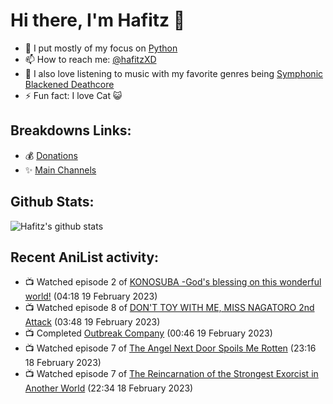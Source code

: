 # Hi there, I'm Hafitz 👋
- 🐍 I put mostly of my focus on [Python](https://python.org)
- 📫 How to reach me: [@hafitzXD](https://t.me/hafitzXD)
- 🎵 I also love listening to music with my favorite genres being [Symphonic Blackened Deathcore](https://youtu.be/qyYmS_iBcy4)
- ⚡ Fun fact: I love Cat 😺

## Breakdowns Links:
- 💰 [Donations](https://t.me/TheBreakdowns/2)
- ✨ [Main Channels](https://t.me/TheBreakdowns)

## Github Stats:
![Hafitz's github stats](https://github-readme-stats.vercel.app/api?username=breakdowns&show_icons=true&count_private=true&bg_color=00000000&text_color=777)

## Recent AniList activity:
<!-- ANILIST_ACTIVITY:start -->

-   📺 Watched episode 2 of [KONOSUBA -God's blessing on this wonderful world!](https://anilist.co/anime/21202) (04:18 19 February 2023)
-   📺 Watched episode 8 of [DON'T TOY WITH ME, MISS NAGATORO 2nd Attack](https://anilist.co/anime/140596) (03:48 19 February 2023)
-   📺 Completed [Outbreak Company](https://anilist.co/anime/19369) (00:46 19 February 2023)
-   📺 Watched episode 7 of [The Angel Next Door Spoils Me Rotten](https://anilist.co/anime/143338) (23:16 18 February 2023)
-   📺 Watched episode 7 of [The Reincarnation of the Strongest Exorcist in Another World](https://anilist.co/anime/144553) (22:34 18 February 2023)

<!-- ANILIST_ACTIVITY:end -->
